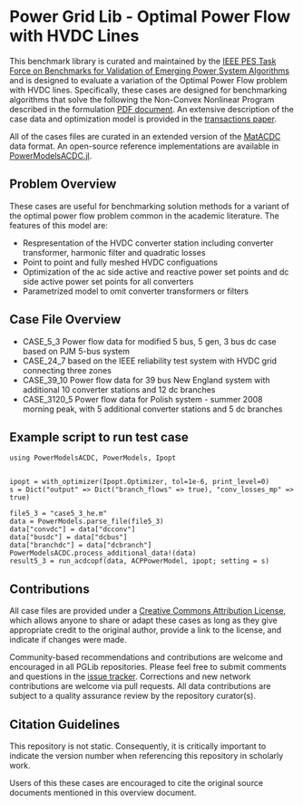 # Power Grid Lib - Optimal Power Flow with HVDC Lines

This benchmark library is curated and maintained by the [IEEE PES Task Force on Benchmarks for Validation of Emerging Power System Algorithms](https://power-grid-lib.github.io/) and is designed to evaluate a variation of the Optimal Power Flow problem with HVDC lines.  Specifically, these cases are designed for benchmarking algorithms that solve the following the Non-Convex Nonlinear Program described in the formulation [PDF document](MODEL.pdf). An extensive description of the case data and optimization model is provided in the [transactions paper](https://ieeexplore.ieee.org/document/8636236).  

All of the cases files are curated in an extended version of the [MatACDC](https://www.esat.kuleuven.be/electa/teaching/matacdc/MatACDCManual) data format.  An open-source reference implementations are available in [PowerModelsACDC.jl](https://github.com/hakanergun/PowerModelsACDC.jl).

## Problem Overview

These cases are useful for benchmarking solution methods for a variant of the optimal power flow problem common in the academic literature. The features of this model are:
* Respresentation of the HVDC converter station including converter transformer, harmonic filter and quadratic losses
* Point to point and fully meshed HVDC configuations
* Optimization of the ac side active and reactive power set points and dc side active power set points for all converters
* Parametrized model to omit converter transformers or filters 


## Case File Overview

* CASE_5_3  Power flow data for modified 5 bus, 5 gen, 3 bus dc case based on PJM 5-bus system
* CASE_24_7 based on the IEEE reliability test system with HVDC grid connecting three zones
* CASE_39_10 Power flow data for 39 bus New England system with additional 10 converter stations and 12 dc branches
* CASE_3120_5 Power flow data for Polish system - summer 2008 morning peak, with 5 additional converter stations and 5 dc branches

## Example script to run test case
```
using PowerModelsACDC, PowerModels, Ipopt


ipopt = with_optimizer(Ipopt.Optimizer, tol=1e-6, print_level=0)
s = Dict("output" => Dict("branch_flows" => true), "conv_losses_mp" => true)

file5_3 = "case5_3_he.m"
data = PowerModels.parse_file(file5_3)
data["convdc"] = data["dcconv"]
data["busdc"] = data["dcbus"]
data["branchdc"] = data["dcbranch"]
PowerModelsACDC.process_additional_data!(data)
result5_3 = run_acdcopf(data, ACPPowerModel, ipopt; setting = s)
```
## Contributions

All case files are provided under a [Creative Commons Attribution License](http://creativecommons.org/licenses/by/4.0/), which allows anyone to share or adapt these cases as long as they give appropriate credit to the original author, provide a link to the license, and indicate if changes were made.

Community-based recommendations and contributions are welcome and encouraged in all PGLib repositories. Please feel free to submit comments and questions in the [issue tracker](https://github.com/power-grid-lib/pglib-uc/issues).  Corrections and new network contributions are welcome via pull requests.  All data contributions are subject to a quality assurance review by the repository curator(s).


## Citation Guidelines

This repository is not static.  Consequently, it is critically important to indicate the version number when referencing this repository in scholarly work.

Users of this these cases are encouraged to cite the original source documents mentioned in this overview document.



